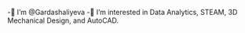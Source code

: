 -👋 I’m @Gardashaliyeva
-👀 I’m interested in Data Analytics, STEAM, 3D Mechanical Design, and AutoCAD.
<!---
Gardashaliyeva/Gardashaliyeva is a ✨ special ✨ repository because its `README.md` (this file) appears on your GitHub profile.
You can click the Preview link to take a look at your changes.
--->
